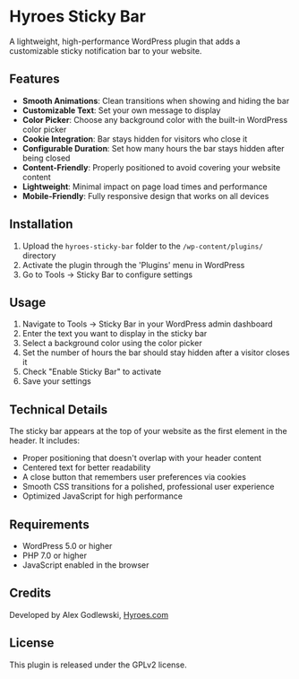 # Hyroes Sticky Bar

A lightweight, high-performance WordPress plugin that adds a customizable sticky notification bar to your website.

## Features

- **Smooth Animations**: Clean transitions when showing and hiding the bar
- **Customizable Text**: Set your own message to display
- **Color Picker**: Choose any background color with the built-in WordPress color picker
- **Cookie Integration**: Bar stays hidden for visitors who close it
- **Configurable Duration**: Set how many hours the bar stays hidden after being closed
- **Content-Friendly**: Properly positioned to avoid covering your website content
- **Lightweight**: Minimal impact on page load times and performance
- **Mobile-Friendly**: Fully responsive design that works on all devices

## Installation

1. Upload the `hyroes-sticky-bar` folder to the `/wp-content/plugins/` directory
2. Activate the plugin through the 'Plugins' menu in WordPress
3. Go to Tools → Sticky Bar to configure settings

## Usage

1. Navigate to Tools → Sticky Bar in your WordPress admin dashboard
2. Enter the text you want to display in the sticky bar
3. Select a background color using the color picker
4. Set the number of hours the bar should stay hidden after a visitor closes it
5. Check "Enable Sticky Bar" to activate
6. Save your settings

## Technical Details

The sticky bar appears at the top of your website as the first element in the header. It includes:

- Proper positioning that doesn't overlap with your header content
- Centered text for better readability
- A close button that remembers user preferences via cookies
- Smooth CSS transitions for a polished, professional user experience
- Optimized JavaScript for high performance

## Requirements

- WordPress 5.0 or higher
- PHP 7.0 or higher
- JavaScript enabled in the browser

## Credits

Developed by Alex Godlewski, [Hyroes.com](https://hyroes.com)

## License

This plugin is released under the GPLv2 license.